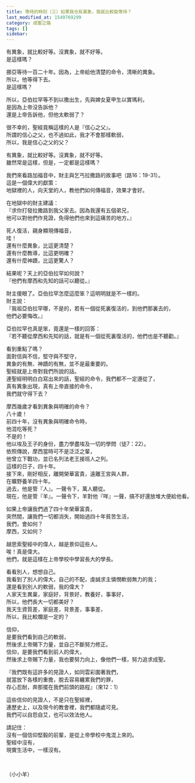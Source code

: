 ```yaml
---
title: 等待的時刻（三）如果我也有異象，我就比較能等待？
last_modified_at: 1549769299
category: 成聖之路
tags: []
sidebar: 
---
```


<div>
<p>有異象，就比較好等。沒異象，就不好等。<br/>
是這樣嗎？</p>
<p>挪亞等待一百二十年。因為，上帝給他清楚的命令，清晰的異象。<br/>
所以，他等得下去。<br/>
是這樣嗎？</p>
<p>所以，亞伯拉罕等不到以撒出生，先與婢女夏甲生以實瑪利，<br/>
是因為上帝沒告訴他？<br/>
還是上帝告訴他，但他太軟弱了？</p>
<p>很不幸的，聖經竟稱這樣的人是『信心之父』。<br/>
所謂的信心之父，也不過如此，我才不會那樣軟弱，<br/>
所以，我是信心之父的父？</p>
<p>有異象，就比較好等。沒異象，就不好等。<br/>
雖然常是這樣，但是，一定都是這樣嗎？</p>
<p>我們來看路加福音中，財主與乞丐拉撒路的故事吧（路16：19-31）。<br/>
這是一個偉大的獻策：<br/>
地獄裡的人，向天堂的人，教他們如何傳福音，效果才會好。</p>
<p>在地獄中的財主建議：<br/>
『求你打發拉撒路到我父家去。因為我還有五個弟兄，<br/>
他可以對他們作見證，免得他們也來到這痛苦的地方。』</p>
<p>死人復活，親身顯現傳福音，<br/>
哇！<br/>
還有什麼異象，比這更清楚？<br/>
還有什麼教導，比這更明確？<br/>
還有什麼神蹟，比這更驚人？</p>
<p>結果呢？天上的亞伯拉罕如何說？<br/>
『他們有摩西和先知的話可以聽從。』</p>
<p>財主傻眼了。亞伯拉罕怎麼這麼笨？這明明就是不一樣的。<br/>
財主說：<br/>
『我祖亞伯拉罕哪，不是的，若有一個從死裏復活的，到他們那裏去的，<br/>
他們必要悔改。』</p>
<p>亞伯拉罕也真是笨，竟還是一樣的回答：<br/>
『若不聽從摩西和先知的話，就是有一個從死裏復活的，他們也是不聽勸。』</p>
<p>看到重點了嗎？<br/>
面對信與不信，堅守與不堅守，<br/>
異象的有無、神蹟的有無，並不是最重要的。<br/>
聖經就是上帝對我們所說的話。<br/>
連聖經明明白白寫出來的話，聖經的命令，我們都不一定遵從了，<br/>
真有異象出現，真有上帝直接的命令，<br/>
我們就守得下去？</p>
<p>摩西幾歲才看到異象與明確的命令？<br/>
八十歲！<br/>
前四十年，沒有異象與明確命令時，<br/>
他混吃等死？<br/>
不是的！<br/>
他以埃及王子的身份，盡力學盡埃及一切的學問（徒7：22）。<br/>
依照傳說，摩西當時可不是泛泛之輩，<br/>
他曾立下戰功，並已名列法老王接班人之列。<br/>
這樣的日子，四十年。<br/>
接下來，剛好相反，離開榮華富貴，遠離王宮與人群，<br/>
在曠野養羊四十年。<br/>
過去，他是管『人』。一聲令下，萬人聽從。<br/>
現在，他是管『羊』。一聲令下，羊對他『咩』一聲，搞不好還放堆大便給他看。</p>
<p>如果上帝讓我們過了四十年榮華富貴，<br/>
突然間，讓我們一切都消失，開始過四十年貧苦生活，<br/>
我們，會如何？<br/>
摩西，又如何？</p>
<p>越思索聖經中的偉人，越是景仰這些人。<br/>
唉！真是偉大。<br/>
他們，就是這樣在上帝學校中學習長大的學長。</p>
<p>看看別人，想想自己。<br/>
我看到了別人的偉大，自己的不配，虔誠求主憐憫軟弱無力的我；<br/>
還是看到別人的軟弱，我的偉大？<br/>
人家天生異稟，家庭好，背景好，教養好，事事好，<br/>
所以，他們長大一切都美好？<br/>
我天生資質差，家庭差，背景差，事事差，<br/>
所以，我比較爛是一定的？</p>
<p>信仰，<br/>
是要我們看到自己的軟弱，<br/>
然後求上帝賜下力量，並自己不斷努力修正。<br/>
信仰，是要我們看到前人的偉大，<br/>
然後求上帝賜下力量，我也要努力向上，像他們一樣，努力追求成聖。</p>
<p>『我們既有這許多的見證人，如同雲彩圍著我們，<br/>
就當放下各樣的重擔，脫去容易纏累我們的罪，<br/>
存心忍耐，奔那擺在我們前頭的路程』（來12：1）</p>
<p>這些信仰的見證人，不是只在聖經裡，<br/>
連歷史上，以及現今的教會裡，我們都隨處可見。<br/>
我們可以自怨自艾，也可以效法他人。</p>
<p>請記住：<br/>
沒有一個信仰堅毅的前輩，是從上帝學校中鬼混上來的。<br/>
聖經中沒有，<br/>
現實生活中，一樣沒有。</p>
<p> </p>
<p>（小小羊）</p>
</div>
